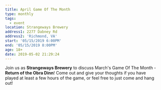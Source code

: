 ```yaml
---
title: April Game Of The Month
type: monthly
tags:
  - event
location: Strangeways Brewery
address1: 2277 Dabney Rd
address2: 'Richmond, VA'
start: '05/15/2019 6:00PM'
end: '05/15/2019 8:00PM'
age: 18+
date: 2019-05-02 21:29:24
---
```

Join us as **Strangeways Brewery** to discuss March's Game Of The Month - **Return of the Obra Dinn**! Come out and give your thoughts if you have played at least a few hours of the game, or feel free to just come and hang out!
<!-- more -->